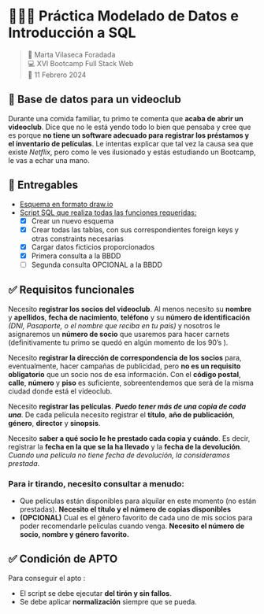 # 👩🏻‍💻 Práctica Modelado de Datos e Introducción a SQL

> 👤 Marta Vilaseca Foradada  
> 💻 XVI Bootcamp Full Stack Web  
> 📅 11 Febrero 2024

## 📼 Base de datos para un videoclub

Durante una comida familiar, tu primo te comenta que **acaba de abrir un videoclub**. Dice que no le está yendo todo lo bien que pensaba y cree que es porque **no tiene un software adecuado para registrar los préstamos y el inventario de películas**.
Le intentas explicar que tal vez la causa sea que existe _Netflix_, pero como le ves ilusionado y estás estudiando un Bootcamp, le vas a echar una mano.

## 📄 Entregables

- [Esquema en formato draw.io](./videoclub.drawio)
- [Script SQL que realiza todas las funciones requeridas:](./script.sql)
  - [x] Crear un nuevo esquema
  - [x] Crear todas las tablas, con sus correspondientes foreign keys y otras constraints necesarias
  - [x] Cargar datos ficticios proporcionados
  - [x] Primera consulta a la BBDD
  - [ ] Segunda consulta OPCIONAL a la BBDD

## ✅ Requisitos funcionales

Necesito **registrar los socios del videoclub**. Al menos necesito su **nombre** y **apellidos**, **fecha de nacimiento**, **teléfono** y su **número de identificación** _(DNI, Pasaporte, o el nombre que reciba en tu país)_ y nosotros le asignaremos un **número de socio** que usaremos para hacer carnets (definitivamente tu primo se quedó en algún momento de los 90’s ).

Necesito **registrar la dirección de correspondencia de los socios** para, eventualmente, hacer campañas de publicidad, pero **no es un requisito obligatorio** que un socio nos de esa información. Con el **código postal**, **calle**, **número** y **piso** es suficiente, sobreentendemos que será de la misma ciudad donde está el videoclub.

Necesito **registrar las películas**. **_Puedo tener más de una copia de cada una_**. De cada película necesito registrar el **título**, **año de publicación**, **género**, **director** y **sinopsis**.

Necesito **saber a qué socio le he prestado cada copia y cuándo**. Es decir, registrar la **fecha en la que se la ha llevado** y la **fecha de la devolución**. _Cuando una película no tiene fecha de devolución, la consideramos prestada_.

### Para ir tirando, necesito consultar a menudo:

- Que películas están disponibles para alquilar en este momento (no están prestadas). **Necesito el título y el número de copias disponibles**
- **(OPCIONAL)** Cual es el género favorito de cada uno de mis socios para poder recomendarle películas cuando venga. **Necesito el número de socio, nombre y género favorito.**

## ✅ Condición de APTO

Para conseguir el apto :

- El script se debe ejecutar **del tirón y sin fallos**.
- Se debe aplicar **normalización** siempre que se pueda.
